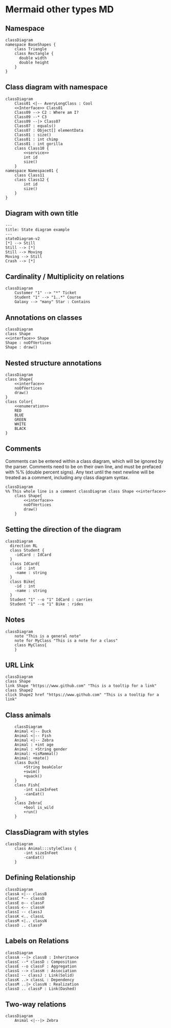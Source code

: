 # Mermaid other types MD

## Namespace

```
classDiagram
namespace BaseShapes {
    class Triangle
    class Rectangle {
      double width
      double height
    }
}
```

## Class diagram with namespace

```
classDiagram
    Class01 <|-- AveryLongClass : Cool
    <<Interface>> Class01
    Class09 --> C2 : Where am I?
    Class09 --* C3
    Class09 --|> Class07
    Class07 : equals()
    Class07 : Object[] elementData
    Class01 : size()
    Class01 : int chimp
    Class01 : int gorilla
    class Class10 {
        <<service>>
        int id
        size()
    }
namespace Namespace01 {
    class Class11
    class Class12 {
        int id
        size()
    }
}
```

## Diagram with own title

```mermaid
---
title: State diagram example
---
stateDiagram-v2
[*] --> Still
Still --> [*]
Still --> Moving
Moving --> Still
Crash --> [*]
```

## Cardinality / Multiplicity on relations

```mermaid
classDiagram
    Customer "1" --> "*" Ticket
    Student "1" --> "1..*" Course
    Galaxy --> "many" Star : Contains
```

## Annotations on classes

```mermaid
classDiagram
class Shape
<<interface>> Shape
Shape : noOfVertices
Shape : draw()
```

## Nested structure annotations

```mermaid
classDiagram
class Shape{
    <<interface>>
    noOfVertices
    draw()
}
class Color{
    <<enumeration>>
    RED
    BLUE
    GREEN
    WHITE
    BLACK
}
```

## Comments

Comments can be entered within a class diagram, which will be ignored by the parser. Comments need to be on their own line, and must be prefaced with %% (double percent signs). Any text until the next newline will be treated as a comment, including any class diagram syntax.

```mermaid
classDiagram
%% This whole line is a comment classDiagram class Shape <<interface>>
    class Shape{
        <<interface>>
        noOfVertices
        draw()
    }
```

## Setting the direction of the diagram

```mermaid
classDiagram
  direction RL
  class Student {
    -idCard : IdCard
  }
  class IdCard{
    -id : int
    -name : string
  }
  class Bike{
    -id : int
    -name : string
  }
  Student "1" --o "1" IdCard : carries
  Student "1" --o "1" Bike : rides
```

## Notes

```mermaid
classDiagram
    note "This is a general note"
    note for MyClass "This is a note for a class"
    class MyClass{
    }
```

## URL Link

```mermaid
classDiagram
class Shape
link Shape "https://www.github.com" "This is a tooltip for a link"
class Shape2
click Shape2 href "https://www.github.com" "This is a tooltip for a link"
```

## Class animals

```mermaid
    classDiagram
    Animal <|-- Duck
    Animal <|-- Fish
    Animal <|-- Zebra
    Animal : +int age
    Animal : +String gender
    Animal: +isMammal()
    Animal: +mate()
    class Duck{
        +String beakColor
        +swim()
        +quack()
    }
    class Fish{
        -int sizeInFeet
        -canEat()
    }
    class Zebra{
        +bool is_wild
        +run()
    }
```

## ClassDiagram with styles

```mermaid
classDiagram
    class Animal:::styleClass {
        -int sizeInFeet
        -canEat()
    }
```

## Defining Relationship

```mermaid
classDiagram
classA <|-- classB
classC *-- classD
classE o-- classF
classG <-- classH
classI -- classJ
classK <.. classL
classM <|.. classN
classO .. classP
```

## Labels on Relations

```mermaid
classDiagram
classA --|> classB : Inheritance
classC --* classD : Composition
classE --o classF : Aggregation
classG --> classH : Association
classI -- classJ : Link(Solid)
classK ..> classL : Dependency
classM ..|> classN : Realization
classO .. classP : Link(Dashed)
```

## Two-way relations

```mermaid
classDiagram
    Animal <|--|> Zebra
```